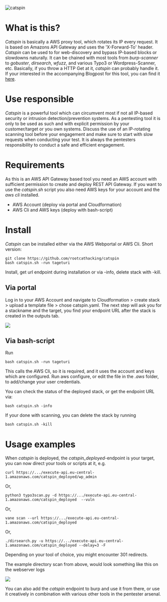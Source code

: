
![catspin](https://i.chzbgr.com/full/7889062656/h10C497C8/cat-spinning-on-a-roomba "catspin")

# What is this?
*Catspin* is basically a AWS proxy tool, which rotates its IP every request. It is based on Amazons API Gateway and uses the 'X-Forward-To' header.
*Catspin* can be used to for web-discovery and bypass IP-based blocks or slowdowns naturally. It can be chained with most tools from *burp-scanner* to *gobuster*, *dirsearch*, *wfuzz*, and various Typo3 or Wordpress-Scanner, etc. Basically, if you throw a HTTP Get at it, *catspin* can probably handle it. If your interested in the accompanying Blogpost for this tool, you can find it [here](https://www.rootcat.de/blog/catspin_july22/).

# Use responsible
*Catspin* is a powerful tool which can circumvent most if not all IP-based security or intrusion detection/prevention systems. As a pentesting tool it is only to be used as such and with explicit permission by your customer/target or you own systems. Discuss the use of an IP-rotating scanning tool before your engagement and make sure to start with slow requests when conducting your test. It is always the pentesters responsibility to conduct a safe and efficient engagement.

# Requirements
As this is an AWS API Gateway based tool you need an AWS account with sufficient permission to create and deploy REST API Gateway.
If you want to use the *catspin.sh* script you also need AWS keys for your account and the *aws cli* installed.

* AWS Account (deploy via portal and Cloudformation)
* AWS Cli and AWS keys (deploy with bash-script)

# Install
*Catspin* can be installed either via the AWS Webportal or AWS Cli.
Short version:
```
git clone https://github.com/rootcathacking/catspin
bash catspin.sh -run tageturi
```
Install, get url endpoint during installation or via -info, delete stack with -kill.


## Via portal
Log in to your AWS Account and navigate to Cloudformation > create stack > upload a template file > chose catspin.yaml. The next step will ask you for a stackname and the target, you find your endpoint URL after the stack is created in the outputs tab.

![](https://github.com/rootcathacking/catspin/blob/main/cloudformation_install.png)

## Via bash-script
Run
```
bash catspin.sh -run tageturi
```
This calls the AWS Cli, so it is required, and it uses the account and keys which are configured. Run aws configure, or edit the file in the *.aws* folder, to add/change your user credentials.

You can check the status of the deployed stack, or get the endpoint URL via:
```
bash catspin.sh -info
```
If your done with scanning, you can delete the stack by running
```
bash catspin.sh -kill
```

# Usage examples
When *catspin* is deployed, the *catspin_deployed*-endpoint is your target, you can now direct your tools or scripts at it, e.g.
```
curl https://.../execute-api.eu-central-1.amazonaws.com/catspin_deployed/wp_admin
```
Or,
```
python3 typo3scan.py -d https://.../execute-api.eu-central-1.amazonaws.com/catspin_deployed  --vuln
```
Or,
```
vane scan --url https://.../execute-api.eu-central-1.amazonaws.com/catspin_deployed
```
Or,
```
./dirsearch.py -u https://.../execute-api.eu-central-1.amazonaws.com/catspin_deployed --delay=3 -F
```
Depending on your tool of choice, you might encounter 301 redirects.

The example directory scan from above, would look something like this on the webserver logs

![](../poc/catspin_poc_final)

You can also add the *catspin* endpoint to burp and use it from there, or use it creatively in combination with various other tools in the pentester arsenal.
